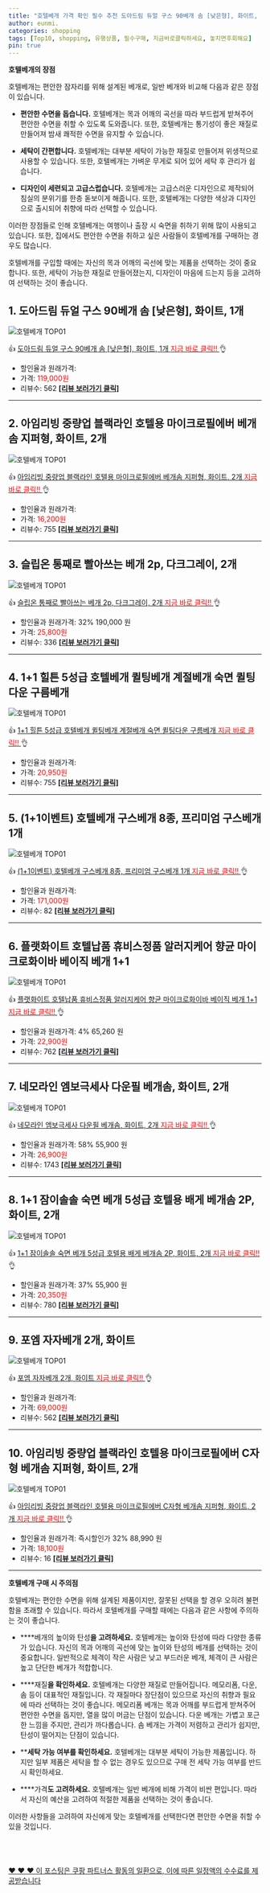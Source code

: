 ```yaml
---
title: "호텔베개 가격 확인 필수 추천 도아드림 듀얼 구스 90베개 솜 [낮은형], 화이트, 1개 비교 장점 구매가이드"
author: eunmi.
categories: shopping
tags: [Top10, shopping, 유행상품, 필수구매, 지금바로클릭하세요, 놓치면후회해요]
pin: true
---
```

**호텔베개의 장점**

호텔베개는 편안한 잠자리를 위해 설계된 베개로, 일반 베개와 비교해 다음과 같은 장점이 있습니다.

* **편안한 수면을 돕습니다.** 호텔베개는 목과 어깨의 곡선을 따라 부드럽게 받쳐주어 편안한 수면을 취할 수 있도록 도와줍니다. 또한, 호텔베개는 통기성이 좋은 재질로 만들어져 밤새 쾌적한 수면을 유지할 수 있습니다.

* **세탁이 간편합니다.** 호텔베개는 대부분 세탁이 가능한 재질로 만들어져 위생적으로 사용할 수 있습니다. 또한, 호텔베개는 가벼운 무게로 되어 있어 세탁 후 관리가 쉽습니다.

* **디자인이 세련되고 고급스럽습니다.** 호텔베개는 고급스러운 디자인으로 제작되어 침실의 분위기를 한층 돋보이게 해줍니다. 또한, 호텔베개는 다양한 색상과 디자인으로 출시되어 취향에 따라 선택할 수 있습니다.

이러한 장점들로 인해 호텔베개는 여행이나 출장 시 숙면을 취하기 위해 많이 사용되고 있습니다. 또한, 집에서도 편안한 수면을 취하고 싶은 사람들이 호텔베개를 구매하는 경우도 많습니다.

호텔베개를 구입할 때에는 자신의 목과 어깨의 곡선에 맞는 제품을 선택하는 것이 중요합니다. 또한, 세탁이 가능한 재질로 만들어졌는지, 디자인이 마음에 드는지 등을 고려하여 선택하는 것이 좋습니다.

   

## 1. 도아드림 듀얼 구스 90베개 솜 [낮은형], 화이트, 1개

![호텔베개 TOP01](https://thumbnail7.coupangcdn.com/thumbnails/remote/230x230ex/image/vendor_inventory/39d2/f6a7e3f35aa5570f454c96fe498b716fcc0c6d2be324a19a08c9715c10bd.jpg)


👍 [도아드림 듀얼 구스 90베개 솜 [낮은형], 화이트, 1개 <font color=red> 지금 바로 클릭!! </font> ](https://link.coupang.com/re/AFFSDP?lptag=AF3617701&subid=GithubCoopas&pageKey=6348951330&traceid=V0-153&itemId=13351216074&vendorItemId=85059453877) 👌 


- 할인율과 원래가격: 
- 가격: <span style='color:red'>119,000원</span>
- 리뷰수: 562  [**[리뷰 보러가기 클릭]**](https://link.coupang.com/re/AFFSDP?lptag=AF3617701&subid=GithubCoopas&pageKey=6348951330&traceid=V0-153&itemId=13351216074&vendorItemId=85059453877)

---


   

## 2. 아임리빙 중량업 블랙라인 호텔용 마이크로필에버 베개솜 지퍼형, 화이트, 2개

![호텔베개 TOP01](https://thumbnail6.coupangcdn.com/thumbnails/remote/230x230ex/image/retail/images/67278057482924-823f38f1-67ad-4d6a-aa62-b3b8ae1f2b4f.jpg)


👍 [아임리빙 중량업 블랙라인 호텔용 마이크로필에버 베개솜 지퍼형, 화이트, 2개 <font color=red> 지금 바로 클릭!! </font> ](https://link.coupang.com/re/AFFSDP?lptag=AF3617701&subid=GithubCoopas&pageKey=184617159&traceid=V0-153&itemId=528333767&vendorItemId=4374500762) 👌 


- 할인율과 원래가격: 
- 가격: <span style='color:red'>16,200원</span>
- 리뷰수: 755  [**[리뷰 보러가기 클릭]**](https://link.coupang.com/re/AFFSDP?lptag=AF3617701&subid=GithubCoopas&pageKey=184617159&traceid=V0-153&itemId=528333767&vendorItemId=4374500762)

---


   

## 3. 슬립온 통째로 빨아쓰는 베개 2p, 다크그레이, 2개

![호텔베개 TOP01](https://thumbnail8.coupangcdn.com/thumbnails/remote/230x230ex/image/retail/images/2021/04/05/16/7/b6dd7559-f801-4d58-9dff-833a2930b7e9.jpg)


👍 [슬립온 통째로 빨아쓰는 베개 2p, 다크그레이, 2개 <font color=red> 지금 바로 클릭!! </font> ](https://link.coupang.com/re/AFFSDP?lptag=AF3617701&subid=GithubCoopas&pageKey=5296235808&traceid=V0-153&itemId=7633847076&vendorItemId=74924712608) 👌 


- 할인율과 원래가격: 32%  190,000   원
- 가격: <span style='color:red'>25,800원</span>
- 리뷰수: 336  [**[리뷰 보러가기 클릭]**](https://link.coupang.com/re/AFFSDP?lptag=AF3617701&subid=GithubCoopas&pageKey=5296235808&traceid=V0-153&itemId=7633847076&vendorItemId=74924712608)

---


   

## 4. 1+1 힐튼 5성급 호텔베개 퀼팅베개 계절베개 숙면 퀼팅다운 구름베개

![호텔베개 TOP01](https://thumbnail6.coupangcdn.com/thumbnails/remote/230x230ex/image/vendor_inventory/842d/66279c1c515521bef853d6037ced973ebe3a149315fb6dfef0075a911c31.png)


👍 [1+1 힐튼 5성급 호텔베개 퀼팅베개 계절베개 숙면 퀼팅다운 구름베개 <font color=red> 지금 바로 클릭!! </font> ](https://link.coupang.com/re/AFFSDP?lptag=AF3617701&subid=GithubCoopas&pageKey=7257320426&traceid=V0-153&itemId=18476199931&vendorItemId=86906978378) 👌 


- 할인율과 원래가격: 
- 가격: <span style='color:red'>20,950원</span>
- 리뷰수: 755  [**[리뷰 보러가기 클릭]**](https://link.coupang.com/re/AFFSDP?lptag=AF3617701&subid=GithubCoopas&pageKey=7257320426&traceid=V0-153&itemId=18476199931&vendorItemId=86906978378)

---


   

## 5. (1+1이벤트) 호텔베개 구스베개 8종, 프리미엄 구스베개 1개

![호텔베개 TOP01](https://thumbnail8.coupangcdn.com/thumbnails/remote/230x230ex/image/vendor_inventory/b5dd/493f44ef099faf0bb15da740351dd1d82d636f29adf487966f248964f31b.jpg)


👍 [(1+1이벤트) 호텔베개 구스베개 8종, 프리미엄 구스베개 1개 <font color=red> 지금 바로 클릭!! </font> ](https://link.coupang.com/re/AFFSDP?lptag=AF3617701&subid=GithubCoopas&pageKey=6771509724&traceid=V0-153&itemId=19104058296&vendorItemId=86224536604) 👌 


- 할인율과 원래가격: 
- 가격: <span style='color:red'>171,000원</span>
- 리뷰수: 82  [**[리뷰 보러가기 클릭]**](https://link.coupang.com/re/AFFSDP?lptag=AF3617701&subid=GithubCoopas&pageKey=6771509724&traceid=V0-153&itemId=19104058296&vendorItemId=86224536604)

---


   

## 6. 플랫화이트 호텔납품 휴비스정품 알러지케어 향균 마이크로화이바 베이직 베개 1+1

![호텔베개 TOP01](https://thumbnail7.coupangcdn.com/thumbnails/remote/230x230ex/image/vendor_inventory/b067/8db4ff969ff4d2e372a3b9e3bc9b63ee366a766a6a8ff5ba46a51ec4154d.jpg)


👍 [플랫화이트 호텔납품 휴비스정품 알러지케어 향균 마이크로화이바 베이직 베개 1+1 <font color=red> 지금 바로 클릭!! </font> ](https://link.coupang.com/re/AFFSDP?lptag=AF3617701&subid=GithubCoopas&pageKey=7214129632&traceid=V0-153&itemId=18264895848&vendorItemId=85410930070) 👌 


- 할인율과 원래가격: 4%  65,260   원
- 가격: <span style='color:red'>22,900원</span>
- 리뷰수: 762  [**[리뷰 보러가기 클릭]**](https://link.coupang.com/re/AFFSDP?lptag=AF3617701&subid=GithubCoopas&pageKey=7214129632&traceid=V0-153&itemId=18264895848&vendorItemId=85410930070)

---


   

## 7. 네모라인 엠보극세사 다운필 베개솜, 화이트, 2개

![호텔베개 TOP01](https://thumbnail10.coupangcdn.com/thumbnails/remote/230x230ex/image/retail/images/9288815480802279-b9e4cb28-d764-45b9-bea7-e4f875e793fc.jpg)


👍 [네모라인 엠보극세사 다운필 베개솜, 화이트, 2개 <font color=red> 지금 바로 클릭!! </font> ](https://link.coupang.com/re/AFFSDP?lptag=AF3617701&subid=GithubCoopas&pageKey=1294591254&traceid=V0-153&itemId=2306749857&vendorItemId=70303614150) 👌 


- 할인율과 원래가격: 58%  55,900   원
- 가격: <span style='color:red'>26,900원</span>
- 리뷰수: 1743  [**[리뷰 보러가기 클릭]**](https://link.coupang.com/re/AFFSDP?lptag=AF3617701&subid=GithubCoopas&pageKey=1294591254&traceid=V0-153&itemId=2306749857&vendorItemId=70303614150)

---


   

## 8. 1+1 잠이솔솔 숙면 베개 5성급 호텔용 배게 베개솜 2P, 화이트, 2개

![호텔베개 TOP01](https://thumbnail9.coupangcdn.com/thumbnails/remote/230x230ex/image/vendor_inventory/ae1b/7105235a270115c81f1d0e0f706fa5b0b5bcce21acb1ff72024c308491c9.jpg)


👍 [1+1 잠이솔솔 숙면 베개 5성급 호텔용 배게 베개솜 2P, 화이트, 2개 <font color=red> 지금 바로 클릭!! </font> ](https://link.coupang.com/re/AFFSDP?lptag=AF3617701&subid=GithubCoopas&pageKey=7565837915&traceid=V0-153&itemId=19942639812&vendorItemId=86648071899) 👌 


- 할인율과 원래가격: 37%  55,900   원
- 가격: <span style='color:red'>20,350원</span>
- 리뷰수: 780  [**[리뷰 보러가기 클릭]**](https://link.coupang.com/re/AFFSDP?lptag=AF3617701&subid=GithubCoopas&pageKey=7565837915&traceid=V0-153&itemId=19942639812&vendorItemId=86648071899)

---


   

## 9. 포엠 자자베개 2개, 화이트

![호텔베개 TOP01](https://thumbnail10.coupangcdn.com/thumbnails/remote/230x230ex/image/retail/images/2462734294464904-4b72d115-c551-4aac-81b4-2943d18c044b.jpg)


👍 [포엠 자자베개 2개, 화이트 <font color=red> 지금 바로 클릭!! </font> ](https://link.coupang.com/re/AFFSDP?lptag=AF3617701&subid=GithubCoopas&pageKey=7109591042&traceid=V0-153&itemId=17769430797&vendorItemId=84933644498) 👌 


- 할인율과 원래가격: 
- 가격: <span style='color:red'>69,000원</span>
- 리뷰수: 562  [**[리뷰 보러가기 클릭]**](https://link.coupang.com/re/AFFSDP?lptag=AF3617701&subid=GithubCoopas&pageKey=7109591042&traceid=V0-153&itemId=17769430797&vendorItemId=84933644498)

---


   

## 10. 아임리빙 중량업 블랙라인 호텔용 마이크로필에버 C자형 베개솜 지퍼형, 화이트, 2개

![호텔베개 TOP01](https://thumbnail6.coupangcdn.com/thumbnails/remote/230x230ex/image/product/image/vendoritem/2019/06/28/4383668135/e72b4d82-8669-4e1d-b975-6f7cf90541a8.jpg)


👍 [아임리빙 중량업 블랙라인 호텔용 마이크로필에버 C자형 베개솜 지퍼형, 화이트, 2개 <font color=red> 지금 바로 클릭!! </font> ](https://link.coupang.com/re/AFFSDP?lptag=AF3617701&subid=GithubCoopas&pageKey=185735575&traceid=V0-153&itemId=531090208&vendorItemId=4383668135) 👌 


- 할인율과 원래가격: 즉시할인가 32%  88,990   원
- 가격: <span style='color:red'>18,100원</span>
- 리뷰수: 16  [**[리뷰 보러가기 클릭]**](https://link.coupang.com/re/AFFSDP?lptag=AF3617701&subid=GithubCoopas&pageKey=185735575&traceid=V0-153&itemId=531090208&vendorItemId=4383668135)

---
**호텔베개 구매 시 주의점**

호텔베개는 편안한 수면을 위해 설계된 제품이지만, 잘못된 선택을 할 경우 오히려 불편함을 초래할 수 있습니다. 따라서 호텔베개를 구매할 때에는 다음과 같은 사항에 주의하는 것이 좋습니다.

* ****베개의 높이와 탄성**을 고려하세요.** 호텔베개는 높이와 탄성에 따라 다양한 종류가 있습니다. 자신의 목과 어깨의 곡선에 맞는 높이와 탄성의 베개를 선택하는 것이 중요합니다. 일반적으로 체격이 작은 사람은 낮고 부드러운 베개, 체격이 큰 사람은 높고 단단한 베개가 적합합니다.

* ****재질**을 확인하세요.** 호텔베개는 다양한 재질로 만들어집니다. 메모리폼, 다운, 솜 등이 대표적인 재질입니다. 각 재질마다 장단점이 있으므로 자신의 취향과 필요에 따라 선택하는 것이 좋습니다. 메모리폼 베개는 목과 어깨를 부드럽게 받쳐주어 편안한 수면을 돕지만, 열을 많이 머금는 단점이 있습니다. 다운 베개는 가볍고 포근한 느낌을 주지만, 관리가 까다롭습니다. 솜 베개는 가격이 저렴하고 관리가 쉽지만, 탄성이 떨어지는 단점이 있습니다.

* ****세탁 가능 여부를 확인하세요.** 호텔베개는 대부분 세탁이 가능한 제품입니다. 하지만 일부 제품은 세탁을 할 수 없는 경우도 있으므로 구매 전 세탁 가능 여부를 반드시 확인하세요.

* ****가격**도 고려하세요.** 호텔베개는 일반 베개에 비해 가격이 비싼 편입니다. 따라서 자신의 예산을 고려하여 적절한 제품을 선택하는 것이 좋습니다.

이러한 사항들을 고려하여 자신에게 맞는 호텔베개를 선택한다면 편안한 수면을 취할 수 있을 것입니다.<br><br><br><br><br> [ ❤ ❤ ❤ 이 포스팅은 쿠팡 파트너스 활동의 일환으로, 이에 따른 일정액의 수수료를 제공받습니다](https://link.coupang.com/a/bcEFyh)